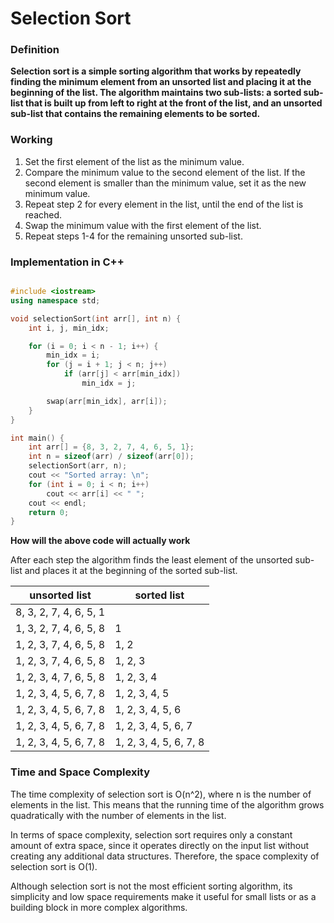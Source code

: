 # Selection Sort

### Definition

**Selection sort is a simple sorting algorithm that works by repeatedly finding the minimum element from an unsorted list and placing it at the beginning of the list. The algorithm maintains two sub-lists: a sorted sub-list that is built up from left to right at the front of the list, and an unsorted sub-list that contains the remaining elements to be sorted.**

### Working

1. Set the first element of the list as the minimum value.
2. Compare the minimum value to the second element of the list. If the second element is smaller than the minimum value, set it as the new minimum value.
3. Repeat step 2 for every element in the list, until the end of the list is reached.
4. Swap the minimum value with the first element of the list.
5. Repeat steps 1-4 for the remaining unsorted sub-list.


### Implementation in C++

```cpp

#include <iostream>
using namespace std;

void selectionSort(int arr[], int n) {
    int i, j, min_idx;

    for (i = 0; i < n - 1; i++) {
        min_idx = i;
        for (j = i + 1; j < n; j++)
            if (arr[j] < arr[min_idx])
                min_idx = j;

        swap(arr[min_idx], arr[i]);
    }
}

int main() {
    int arr[] = {8, 3, 2, 7, 4, 6, 5, 1};
    int n = sizeof(arr) / sizeof(arr[0]);
    selectionSort(arr, n);
    cout << "Sorted array: \n";
    for (int i = 0; i < n; i++)
        cout << arr[i] << " ";
    cout << endl;
    return 0;
}

```

**How will the above code will actually work**

After each step the algorithm finds the least element of the unsorted sub-list and places it at the beginning of the sorted sub-list.

<center>

| unsorted list          | sorted list            |
| ---------------------- | ---------------------- |
| 8, 3, 2, 7, 4, 6, 5, 1 |                        |
| 1, 3, 2, 7, 4, 6, 5, 8 | 1                      |
| 1, 2, 3, 7, 4, 6, 5, 8 | 1, 2                   |
| 1, 2, 3, 7, 4, 6, 5, 8 | 1, 2, 3                |
| 1, 2, 3, 4, 7, 6, 5, 8 | 1, 2, 3, 4             |
| 1, 2, 3, 4, 5, 6, 7, 8 | 1, 2, 3, 4, 5          |
| 1, 2, 3, 4, 5, 6, 7, 8 | 1, 2, 3, 4, 5, 6       |
| 1, 2, 3, 4, 5, 6, 7, 8 | 1, 2, 3, 4, 5, 6, 7    |
| 1, 2, 3, 4, 5, 6, 7, 8 | 1, 2, 3, 4, 5, 6, 7, 8 |

</center>

### Time and Space Complexity

The time complexity of selection sort is O(n^2), where n is the number of elements in the list. This means that the running time of the algorithm grows quadratically with the number of elements in the list.

In terms of space complexity, selection sort requires only a constant amount of extra space, since it operates directly on the input list without creating any additional data structures. Therefore, the space complexity of selection sort is O(1).

Although selection sort is not the most efficient sorting algorithm, its simplicity and low space requirements make it useful for small lists or as a building block in more complex algorithms.
